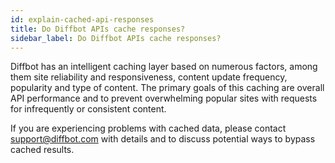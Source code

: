 ```yaml
---
id: explain-cached-api-responses
title: Do Diffbot APIs cache responses?
sidebar_label: Do Diffbot APIs cache responses?
---
```


<div class="entry-content">
		<p>Diffbot has an intelligent caching layer based on numerous factors, among them site reliability and responsiveness, content update frequency, popularity and type of content. The primary goals of this caching are overall API performance and to prevent overwhelming popular sites with requests for infrequently or consistent content.</p>
<p>If you are experiencing problems with cached data, please contact <a href="mailto:support@diffbot.com">support@diffbot.com</a> with details and to discuss potential ways to bypass cached results.</p>
			</div>
